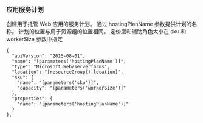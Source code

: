 ### <a name="app-service-plan"></a>应用服务计划
创建用于托管 Web 应用的服务计划。 通过 hostingPlanName 参数提供计划的名称。 计划的位置与用于资源组的位置相同。 定价层和辅助角色大小在 sku 和 workerSize 参数中指定

    {
      "apiVersion": "2015-08-01",
      "name": "[parameters('hostingPlanName')]",
      "type": "Microsoft.Web/serverfarms",
      "location": "[resourceGroup().location]",
      "sku": {
        "name": "[parameters('sku')]",
        "capacity": "[parameters('workerSize')]"
      },
      "properties": {
        "name": "[parameters('hostingPlanName')]"
      }
    },